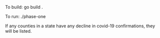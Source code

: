 To build: go build .

To run: ./phase-one

If any counties in a state have any decline in covid-19 confirmations, they will be listed. 
